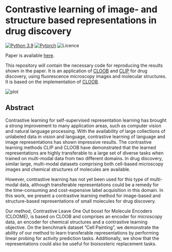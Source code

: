 # Contrastive learning of image- and structure based representations in drug discovery

[![Python 3.9](https://img.shields.io/badge/Python-3.9-blue.svg)](https://www.python.org/downloads/release/python-390/)
[![Pytorch](https://img.shields.io/badge/PyTorch-1.9-red.svg)](https://pytorch.org/get-started/previous-versions/)
![Licence](https://img.shields.io/github/license/ml-jku/cloome)

Paper is available [here](https://openreview.net/pdf?id=OdXKRtg1OG).

This repository will contain the necessary code for reproducing the results shown in the paper. It is an application of [CLOOB](https://arxiv.org/pdf/2110.11316.pdf) and [CLIP](https://arxiv.org/pdf/2103.00020.pdf) for drug discovery, using fluorescence microscopy images and molecular structures. It is based on the implementation of [CLOOB](https://github.com/ml-jku/cloob).

![plot](cloome.png)

## Abstract
Contrastive learning for self-supervised representation learning has brought a strong improvement to many application areas, such as computer vision and natural language processing. With the availability of large collections of unlabeled data in vision and language, contrastive learning of language and image representations has shown impressive results. The contrastive learning methods CLIP and CLOOB have demonstrated that the learned representations are highly transferable to a large set of diverse tasks when trained on multi-modal data from two different domains. In drug discovery, similar large, multi-modal datasets comprising both cell-based microscopy images and chemical structures of molecules are available.

However, contrastive learning has not yet been used for this type of multi-modal data, although transferable representations could be a remedy for the time-consuming and cost-expensive label acquisition in this domain. In this work, we present a contrastive learning method for image-based and structure-based representations of small molecules for drug discovery.

Our method, Contrastive Leave One Out boost for Molecule Encoders (CLOOME), is based on CLOOB and comprises an encoder for microscopy data, an encoder for chemical structures and a contrastive learning objective. On the benchmark dataset ”Cell Painting”, we demonstrate the ability of our method to learn transferable representations by performing linear probing for activity prediction tasks. Additionally, we show that the representations could also be useful for bioisosteric replacement tasks.
